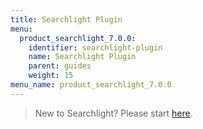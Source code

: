```yaml
---
title: Searchlight Plugin
menu:
  product_searchlight_7.0.0:
    identifier: searchlight-plugin
    name: Searchlight Plugin
    parent: guides
    weight: 15
menu_name: product_searchlight_7.0.0
---
```


> New to Searchlight? Please start [here](/products/searchlight/7.0.0/concepts/README).

